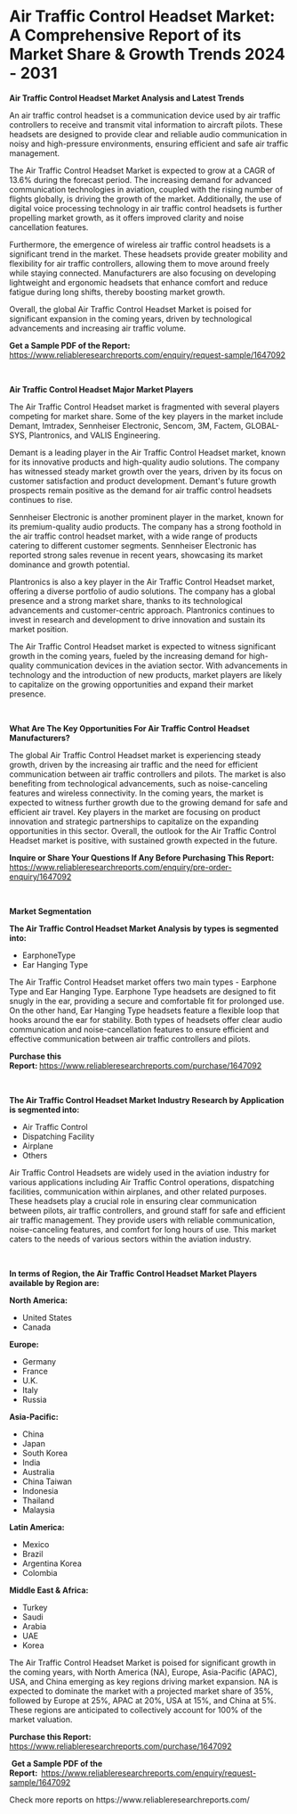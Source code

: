 <p><h1>Air Traffic Control Headset Market: A Comprehensive Report of its Market Share & Growth Trends 2024 - 2031</h1></p><p><strong>Air Traffic Control Headset Market Analysis and Latest Trends</strong></p>
<p><p>An air traffic control headset is a communication device used by air traffic controllers to receive and transmit vital information to aircraft pilots. These headsets are designed to provide clear and reliable audio communication in noisy and high-pressure environments, ensuring efficient and safe air traffic management.</p><p>The Air Traffic Control Headset Market is expected to grow at a CAGR of 13.6% during the forecast period. The increasing demand for advanced communication technologies in aviation, coupled with the rising number of flights globally, is driving the growth of the market. Additionally, the use of digital voice processing technology in air traffic control headsets is further propelling market growth, as it offers improved clarity and noise cancellation features.</p><p>Furthermore, the emergence of wireless air traffic control headsets is a significant trend in the market. These headsets provide greater mobility and flexibility for air traffic controllers, allowing them to move around freely while staying connected. Manufacturers are also focusing on developing lightweight and ergonomic headsets that enhance comfort and reduce fatigue during long shifts, thereby boosting market growth.</p><p>Overall, the global Air Traffic Control Headset Market is poised for significant expansion in the coming years, driven by technological advancements and increasing air traffic volume.</p></p>
<p><strong>Get a Sample PDF of the Report:&nbsp;</strong> <a href="https://www.reliableresearchreports.com/enquiry/request-sample/1647092">https://www.reliableresearchreports.com/enquiry/request-sample/1647092</a></p>
<p>&nbsp;</p>
<p><strong>Air Traffic Control Headset Major Market Players</strong></p>
<p><p>The Air Traffic Control Headset market is fragmented with several players competing for market share. Some of the key players in the market include Demant, Imtradex, Sennheiser Electronic, Sencom, 3M, Factem, GLOBAL-SYS, Plantronics, and VALIS Engineering.</p><p>Demant is a leading player in the Air Traffic Control Headset market, known for its innovative products and high-quality audio solutions. The company has witnessed steady market growth over the years, driven by its focus on customer satisfaction and product development. Demant's future growth prospects remain positive as the demand for air traffic control headsets continues to rise.</p><p>Sennheiser Electronic is another prominent player in the market, known for its premium-quality audio products. The company has a strong foothold in the air traffic control headset market, with a wide range of products catering to different customer segments. Sennheiser Electronic has reported strong sales revenue in recent years, showcasing its market dominance and growth potential.</p><p>Plantronics is also a key player in the Air Traffic Control Headset market, offering a diverse portfolio of audio solutions. The company has a global presence and a strong market share, thanks to its technological advancements and customer-centric approach. Plantronics continues to invest in research and development to drive innovation and sustain its market position.</p><p>The Air Traffic Control Headset market is expected to witness significant growth in the coming years, fueled by the increasing demand for high-quality communication devices in the aviation sector. With advancements in technology and the introduction of new products, market players are likely to capitalize on the growing opportunities and expand their market presence.</p></p>
<p>&nbsp;</p>
<p><strong>What Are The Key Opportunities For Air Traffic Control Headset Manufacturers?</strong></p>
<p><p>The global Air Traffic Control Headset market is experiencing steady growth, driven by the increasing air traffic and the need for efficient communication between air traffic controllers and pilots. The market is also benefiting from technological advancements, such as noise-canceling features and wireless connectivity. In the coming years, the market is expected to witness further growth due to the growing demand for safe and efficient air travel. Key players in the market are focusing on product innovation and strategic partnerships to capitalize on the expanding opportunities in this sector. Overall, the outlook for the Air Traffic Control Headset market is positive, with sustained growth expected in the future.</p></p>
<p><strong>Inquire or Share Your Questions If Any Before Purchasing This Report:</strong> <a href="https://www.reliableresearchreports.com/enquiry/pre-order-enquiry/1647092">https://www.reliableresearchreports.com/enquiry/pre-order-enquiry/1647092</a></p>
<p>&nbsp;</p>
<p><strong>Market Segmentation</strong></p>
<p><strong>The Air Traffic Control Headset Market Analysis by types is segmented into:</strong></p>
<p><ul><li>EarphoneType</li><li>Ear Hanging Type</li></ul></p>
<p><p>The Air Traffic Control Headset market offers two main types - Earphone Type and Ear Hanging Type. Earphone Type headsets are designed to fit snugly in the ear, providing a secure and comfortable fit for prolonged use. On the other hand, Ear Hanging Type headsets feature a flexible loop that hooks around the ear for stability. Both types of headsets offer clear audio communication and noise-cancellation features to ensure efficient and effective communication between air traffic controllers and pilots.</p></p>
<p><strong>Purchase this Report:&nbsp;</strong><a href="https://www.reliableresearchreports.com/purchase/1647092">https://www.reliableresearchreports.com/purchase/1647092</a></p>
<p>&nbsp;</p>
<p><strong>The Air Traffic Control Headset Market Industry Research by Application is segmented into:</strong></p>
<p><ul><li>Air Traffic Control</li><li>Dispatching Facility</li><li>Airplane</li><li>Others</li></ul></p>
<p><p>Air Traffic Control Headsets are widely used in the aviation industry for various applications including Air Traffic Control operations, dispatching facilities, communication within airplanes, and other related purposes. These headsets play a crucial role in ensuring clear communication between pilots, air traffic controllers, and ground staff for safe and efficient air traffic management. They provide users with reliable communication, noise-canceling features, and comfort for long hours of use. This market caters to the needs of various sectors within the aviation industry.</p></p>
<p>&nbsp;</p>
<p><strong>In terms of Region, the Air Traffic Control Headset Market Players available by Region are:</strong></p>
<p>
    <p> <strong> North America: </strong>
        <ul>
            <li>United States</li>
            <li>Canada</li>
        </ul>
        </p> 
    <p> <strong> Europe: </strong>
        <ul>
            <li>Germany</li>
            <li>France</li>
            <li>U.K.</li>
            <li>Italy</li>
            <li>Russia</li>
        </ul>
        </p> 
    <p> <strong> Asia-Pacific: </strong>
        <ul>
            <li>China</li>
            <li>Japan</li>
            <li>South Korea</li>
            <li>India</li>
            <li>Australia</li>
            <li>China Taiwan</li>
            <li>Indonesia</li>
            <li>Thailand</li>
            <li>Malaysia</li>
        </ul>
        </p> 
    <p> <strong> Latin America: </strong>
        <ul>
            <li>Mexico</li>
            <li>Brazil</li>
            <li>Argentina Korea</li>
            <li>Colombia</li>
        </ul>
        </p> 
    <p> <strong> Middle East & Africa: </strong>
        <ul>
            <li>Turkey</li>
            <li>Saudi</li>
            <li>Arabia</li>
            <li>UAE</li>
            <li>Korea</li>
        </ul>
    </p>
    </p>
<p><p>The Air Traffic Control Headset Market is poised for significant growth in the coming years, with North America (NA), Europe, Asia-Pacific (APAC), USA, and China emerging as key regions driving market expansion. NA is expected to dominate the market with a projected market share of 35%, followed by Europe at 25%, APAC at 20%, USA at 15%, and China at 5%. These regions are anticipated to collectively account for 100% of the market valuation.</p></p>
<p><strong>Purchase this Report: </strong><a href="https://www.reliableresearchreports.com/purchase/1647092">https://www.reliableresearchreports.com/purchase/1647092</a></p>
<p>&nbsp;<strong>Get a Sample PDF of the Report:&nbsp;&nbsp;</strong><a href="https://www.reliableresearchreports.com/enquiry/request-sample/1647092">https://www.reliableresearchreports.com/enquiry/request-sample/1647092</a></p>
<p><strong></strong></p>
<p>Check more reports on https://www.reliableresearchreports.com/</p>
